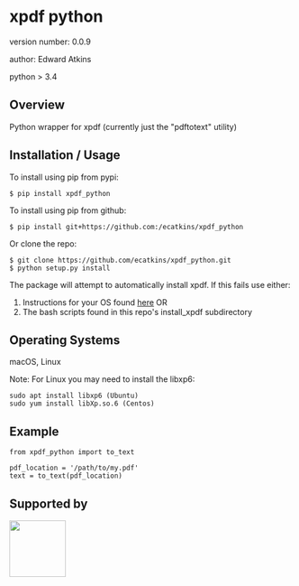 xpdf python
===============================

version number: 0.0.9

author: Edward Atkins

python > 3.4

Overview
--------

Python wrapper for xpdf (currently just the "pdftotext" utility)

Installation / Usage
--------------------

To install using pip from pypi:

    $ pip install xpdf_python

To install using pip from github:

    $ pip install git+https://github.com:/ecatkins/xpdf_python

Or clone the repo:

    $ git clone https://github.com/ecatkins/xpdf_python.git
    $ python setup.py install

The package will attempt to automatically install xpdf. If this fails use either:
1. Instructions for your OS found [here](http://www.foolabs.com/xpdf/download.html) OR 
2. The bash scripts found in this repo's install_xpdf subdirectory
    

Operating Systems
------------

macOS, Linux

Note: For Linux you may need to install the libxp6:

    sudo apt install libxp6 (Ubuntu)
    sudo yum install libXp.so.6 (Centos)

Example
-------

    from xpdf_python import to_text

    pdf_location = '/path/to/my.pdf'
    text = to_text(pdf_location)

Supported by
------------

<a href = "http://dealstatrei.com"><img src="dealstat-logo.png" width="100"> </a>

   